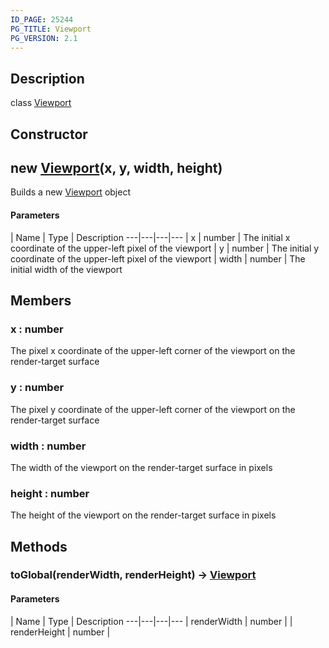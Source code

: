 ```yaml
---
ID_PAGE: 25244
PG_TITLE: Viewport
PG_VERSION: 2.1
---
```

## Description

class [Viewport](/classes/2.4/Viewport)



## Constructor

## new [Viewport](/classes/2.4/Viewport)(x, y, width, height)

Builds a new [Viewport](/classes/2.4/Viewport) object

#### Parameters
 | Name | Type | Description
---|---|---|---
 | x | number |    The initial x coordinate of the upper-left pixel of the viewport
 | y | number |    The initial y coordinate of the upper-left pixel of the viewport
 | width | number |    The initial width of the viewport
## Members

### x : number

The pixel x coordinate of the upper-left corner of the viewport on the render-target surface

### y : number

The pixel y coordinate of the upper-left corner of the viewport on the render-target surface

### width : number

The width of the viewport on the render-target surface in pixels

### height : number

The height of the  viewport on the render-target surface in pixels

## Methods

### toGlobal(renderWidth, renderHeight) &rarr; [Viewport](/classes/2.4/Viewport)



#### Parameters
 | Name | Type | Description
---|---|---|---
 | renderWidth | number | 
 | renderHeight | number | 
